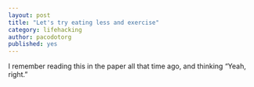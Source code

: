 ```yaml
---
layout: post
title: "Let's try eating less and exercise"
category: lifehacking
author: pacodotorg
published: yes
---
```


I remember reading this in the paper all that time ago, and thinking &#8220;Yeah, right.&#8221;

